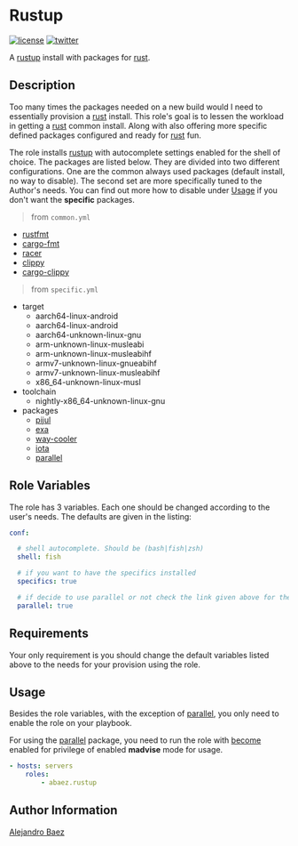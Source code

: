 Rustup
=========
[![license][2i]][2p]
[![twitter][3i]][3p]

A [rustup] install with packages for [rust].

Description
-----------

Too many times the packages needed on a new build would I need to essentially provision a [rust] install. This role's goal is to lessen the workload in getting a [rust] common install. Along with also offering more specific defined packages configured and ready for [rust] fun.

The role installs [rustup] with autocomplete settings enabled for the shell of choice. The packages are listed below. They are divided into two different configurations. One are the common always used packages (default install, no way to disable). The second set are more specifically tuned to the Author's needs. You can find out more how to disable under [Usage](#Usage) if you don't want the **specific** packages.

> from `common.yml`

- [rustfmt]
- [cargo-fmt]
- [racer]
- [clippy]
- [cargo-clippy]

> from `specific.yml`

- target
  - aarch64-linux-android
  - aarch64-linux-android
  - aarch64-unknown-linux-gnu
  - arm-unknown-linux-musleabi
  - arm-unknown-linux-musleabihf
  - armv7-unknown-linux-gnueabihf
  - armv7-unknown-linux-musleabihf
  - x86_64-unknown-linux-musl
- toolchain
  - nightly-x86_64-unknown-linux-gnu
- packages
  - [pijul]
  - [exa]
  - [way-cooler]
  - [iota]
  - [parallel]

Role Variables
--------------

The role has 3 variables. Each one should be changed according to the user's needs. The defaults are given in the listing:

``` yaml
conf:

  # shell autocomplete. Should be (bash|fish|zsh)
  shell: fish

  # if you want to have the specifics installed
  specifics: true

  # if decide to use parallel or not check the link given above for the package for more information
  parallel: true
```

Requirements
------------

Your only requirement is you should change the default variables listed above to the needs for your provision using the role.

Usage
-----

Besides the role variables, with the exception of [parallel], you only need to enable the role on your playbook.

For using the [parallel] package, you need to run the role with [become] enabled for privilege of enabled **madvise** mode for usage.

``` yaml
- hosts: servers
    roles:
        - abaez.rustup
```

Author Information
------------------

[Alejandro Baez][1]

[1]: https://keybase.io/baez
[2i]: https://img.shields.io/badge/license-BSD_2-green.svg
[2p]: ./LICENSE
[3i]: https://img.shields.io/badge/twitter-a_baez-blue.svg
[3p]: https://twitter.com/a_baez

[pijul]: https://pijul.org/
[exa]: https://github.com/ogham/exa
[way-cooler]: https://github.com/Immington-Industries/way-cooler
[iota]: https://github.com/gchp/iota
[parallel]: https://github.com/mmstick/parallel
[rust]: https://rust-lang.org
[rustup]: https://github.com/rust-lang-nursery/rustup.rs
[clippy]: https://crates.io/crates/clippy
[rustfmt]: https://crates.io/crates/rustfmt
[cargo-fmt]: https://crates.io/crates/cargo-fmt
[cargo-clippy]: https://crates.io/crates/cargo-clippy
[racer]: https://crates.io/crates/racer
[become]: http://docs.ansible.com/ansible/become.html
